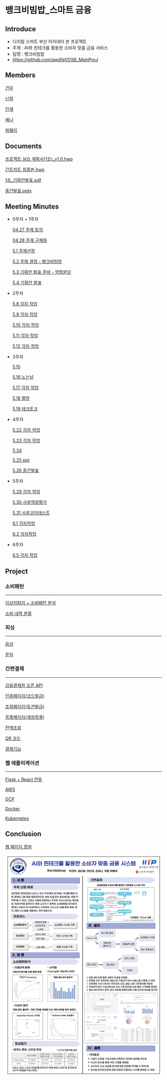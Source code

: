 # 뱅크비빔밥_스마트 금융

## Introduce

- 디지털 스마트 부산 아카데미 본 프로젝트
- 주제 : AI와 핀테크를 활용한 소비자 맞춤 금융 서비스
- 팀명 : 뱅크비빔밥
- https://github.com/awdfaf/DSB_MainProJ

## Members

[건우](https://www.notion.so/8c418cb4f6e940f4b62cb5265f507ca8?pvs=21)

[난희](https://www.notion.so/8018679c3eba45cd918ca5df69f6146b?pvs=21)

[인재](https://www.notion.so/00ec248f49404c65858a13de56a43dd7?pvs=21)

[예나](https://www.notion.so/241c8d29748a4f1da624fcde73f3ac37?pvs=21)

[위훼이](https://www.notion.so/b25a8938844d46038685201c62d68c19?pvs=21)

## Documents

[프로젝트 실습 계획서(1조)_v1.0.hwp](%E1%84%87%E1%85%A2%E1%86%BC%E1%84%8F%E1%85%B3%E1%84%87%E1%85%B5%E1%84%87%E1%85%B5%E1%86%B7%E1%84%87%E1%85%A1%E1%86%B8_%E1%84%89%E1%85%B3%E1%84%86%E1%85%A1%E1%84%90%E1%85%B3%20%E1%84%80%E1%85%B3%E1%86%B7%E1%84%8B%E1%85%B2%E1%86%BC%207c05f058962d4b88a543d46bdc8b601e/%25ED%2594%2584%25EB%25A1%259C%25EC%25A0%259D%25ED%258A%25B8_%25EC%258B%25A4%25EC%258A%25B5_%25EA%25B3%2584%25ED%259A%258D%25EC%2584%259C(1%25EC%25A1%25B0)_v1.0.hwp)

[간트차트 최종본.hwp](%E1%84%87%E1%85%A2%E1%86%BC%E1%84%8F%E1%85%B3%E1%84%87%E1%85%B5%E1%84%87%E1%85%B5%E1%86%B7%E1%84%87%E1%85%A1%E1%86%B8_%E1%84%89%E1%85%B3%E1%84%86%E1%85%A1%E1%84%90%E1%85%B3%20%E1%84%80%E1%85%B3%E1%86%B7%E1%84%8B%E1%85%B2%E1%86%BC%207c05f058962d4b88a543d46bdc8b601e/%25EA%25B0%2584%25ED%258A%25B8%25EC%25B0%25A8%25ED%258A%25B8_%25EC%25B5%259C%25EC%25A2%2585%25EB%25B3%25B8.hwp)

[1조_기획안발표.pdf](%E1%84%87%E1%85%A2%E1%86%BC%E1%84%8F%E1%85%B3%E1%84%87%E1%85%B5%E1%84%87%E1%85%B5%E1%86%B7%E1%84%87%E1%85%A1%E1%86%B8_%E1%84%89%E1%85%B3%E1%84%86%E1%85%A1%E1%84%90%E1%85%B3%20%E1%84%80%E1%85%B3%E1%86%B7%E1%84%8B%E1%85%B2%E1%86%BC%207c05f058962d4b88a543d46bdc8b601e/1%25EC%25A1%25B0_%25EA%25B8%25B0%25ED%259A%258D%25EC%2595%2588%25EB%25B0%259C%25ED%2591%259C.pdf)

[중간발표.pptx](%E1%84%87%E1%85%A2%E1%86%BC%E1%84%8F%E1%85%B3%E1%84%87%E1%85%B5%E1%84%87%E1%85%B5%E1%86%B7%E1%84%87%E1%85%A1%E1%86%B8_%E1%84%89%E1%85%B3%E1%84%86%E1%85%A1%E1%84%90%E1%85%B3%20%E1%84%80%E1%85%B3%E1%86%B7%E1%84%8B%E1%85%B2%E1%86%BC%207c05f058962d4b88a543d46bdc8b601e/%25EC%25A4%2591%25EA%25B0%2584%25EB%25B0%259C%25ED%2591%259C.pptx)

## Meeting Minutes

- 0주차 + 1주차
    
    [04.27 주제 토의 ](https://www.notion.so/04-27-248b95a029604e5985e1f08e18cb828d?pvs=21)
    
    [04.28 주제 구체화 ](https://www.notion.so/04-28-61a787819d674645bcdce1b82772b7f2?pvs=21)
    
    [5.1 주제선정 ](https://www.notion.so/5-1-5320267a76c04ea0b6ee26c4b51319d8?pvs=21)
    
    [5.2 주제 결정 - 뱅크비빔밥 ](https://www.notion.so/5-2-79f571d4823d4bd4bca2f105c75fe3bc?pvs=21)
    
    [5.3 기획안 발표 준비 - 역할분담 ](https://www.notion.so/5-3-181e35e16d4540b2b2d98f8551039c17?pvs=21)
    
    [5.4 기획안 발표 ](https://www.notion.so/5-4-22d362a88d884bccb3abbafba243ecfb?pvs=21)
    
- 2주차
    
    [5.8 각자 작업](https://www.notion.so/5-8-171c9f5b36c14bc5a6e960864149681c?pvs=21)
    
    [5.9 각자 작업](https://www.notion.so/5-9-0cfc64765d6443a2a9803493717bf8bc?pvs=21)
    
    [5.10 각자 작업](https://www.notion.so/5-10-e11e95a4d2bf46e18ea9ac86337a6893?pvs=21)
    
    [5.11 각자 작업](https://www.notion.so/5-11-c21c695cc9cf4a4ebd93cc788a67c293?pvs=21)
    
    [5.12 각자 작업](https://www.notion.so/5-12-e9fe267284fc40d6ae99a709b10c6a43?pvs=21)
    
- 3주차
    
    [5.15](https://www.notion.so/5-15-188ded0e9fdf44bd9f975229a3f1aaf8?pvs=21)
    
    [5.16 노는날](https://www.notion.so/5-16-b0bad508848747b18d1d00cc9867672f?pvs=21)
    
    [5.17 각자 작업](https://www.notion.so/5-17-cc1009e6f2c649aba483f6b190da40ee?pvs=21)
    
    [5.18 멸망](https://www.notion.so/5-18-925cdaaf555c4516bb02c9460c5eaf56?pvs=21)
    
    [5.19 테크토크](https://www.notion.so/5-19-cbf3eb2d05ca4ff3b7ba2208ac86f444?pvs=21)
    
- 4주차
    
    [5.22 각자 작업](https://www.notion.so/5-22-cc856038a74948038af11479a6b58354?pvs=21)
    
    [5.23 각자 작업](https://www.notion.so/5-23-5daa94b752b64c9b93b547df56f19737?pvs=21)
    
    [5.24](https://www.notion.so/5-24-e6acc59724754b9385297fc8cb435f93?pvs=21)
    
    [5.25 ppt](https://www.notion.so/5-25-ppt-4842f150268549c7bbbb1745aed1298e?pvs=21)
    
    [5.26 중간발표](https://www.notion.so/5-26-d792d26660d34652a3915470147981a7?pvs=21)
    
- 5주차
    
    [5.29 각자 작업](https://www.notion.so/5-29-e425539f1df449d5a6d2e58f7989140c?pvs=21)
    
    [5.30 사후역량평가](https://www.notion.so/5-30-ba6592aa71ce4d02bb1ca912f2c0eb21?pvs=21)
    
    [5.31 사후코딩테스트](https://www.notion.so/5-31-793c5e3d17854af79d4ced990972fa0d?pvs=21)
    
    [6.1 각자작업](https://www.notion.so/6-1-f53ce8e9f752449a9afb4018f4deb8cb?pvs=21)
    
    [6.2 각자작업](https://www.notion.so/6-2-9278b91d798244fa8e81e3ff4ed739e8?pvs=21)
    
- 6주차
    
    [6.5 각자 작업](https://www.notion.so/6-5-cdb26bfcbce84179b7dd262e69cc194c?pvs=21)
    

## Project

### 소비패턴

---

[이상치탐지 + 소비패턴 분석](https://www.notion.so/a2e6723a4ae043829ecac773d0b1bb89?pvs=21)

[소비 내역 분류](https://www.notion.so/71ac336fef3147899dcb0c67332d1413?pvs=21)

### 피싱

---

[음성](https://www.notion.so/2e15afe02ce5480abf67400f10112492?pvs=21)

[문자](https://www.notion.so/a8d367f3dec84062b41b78e3e0ab19df?pvs=21)

### 간편결제

---

[금융결제원 오픈 API](https://www.notion.so/API-2defeb11e77d449eb3872f4eb3e48766?pvs=21)

[인증페이지(코드발급)](https://www.notion.so/cfa6a57971d9458eb097e2bdbaf9ff6c?pvs=21)

[조회페이지(토큰발급)](https://www.notion.so/cb31f56bf181489287d5e6a10a8b4706?pvs=21)

[목록페이지(계좌목록)](https://www.notion.so/0ae8cb75f25f4124a1eb7e4703a85c51?pvs=21)

[잔액조회](https://www.notion.so/de441978f72d4b2f9cf6cd49d73e97a2?pvs=21)

[QR 코드](https://www.notion.so/QR-ddd4099469eb4abd82eb6e7913b7470c?pvs=21)

[결제기능](https://www.notion.so/a1442ae9ca594a25ab537a6deaa9c7e6?pvs=21)

### 웹 애플리케이션

---

[Flask + React 연동](https://www.notion.so/Flask-React-bb434d2a1a7f42d3bbdc4313b65e6e3c?pvs=21)

[AWS](https://www.notion.so/AWS-20581b3ff45244e3bb3df0b324a09061?pvs=21)

[GCP](https://www.notion.so/GCP-fd2cd504b2884279a786747a90b8cdf4?pvs=21)

[Docker](https://www.notion.so/Docker-3b24f77d29704cc69b88e9aa349c9ce4?pvs=21)

[Kubernetes](https://www.notion.so/Kubernetes-b854b686bc0b48f7806da7459fbc5d9f?pvs=21)

## Conclusion

[웹 페이지 캡쳐](https://www.notion.so/908d5a09fac44da2b34b8d40ed6a4d03?pvs=21)

![Untitled](./images/Untitled.png)
